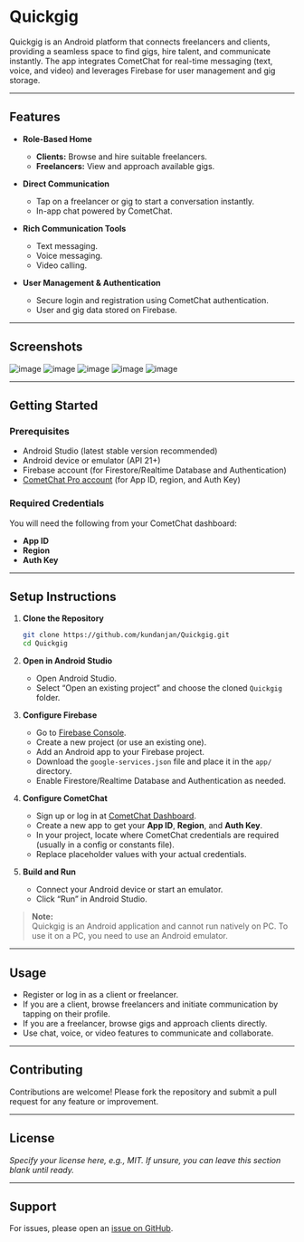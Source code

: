 # Quickgig

Quickgig is an Android platform that connects freelancers and clients, providing a seamless space to find gigs, hire talent, and communicate instantly. The app integrates CometChat for real-time messaging (text, voice, and video) and leverages Firebase for user management and gig storage.

---

## Features

- **Role-Based Home**
  - **Clients:** Browse and hire suitable freelancers.
  - **Freelancers:** View and approach available gigs.

- **Direct Communication**
  - Tap on a freelancer or gig to start a conversation instantly.
  - In-app chat powered by CometChat.

- **Rich Communication Tools**
  - Text messaging.
  - Voice messaging.
  - Video calling.

- **User Management & Authentication**
  - Secure login and registration using CometChat authentication.
  - User and gig data stored on Firebase.

---

## Screenshots

![image](https://github.com/user-attachments/assets/fdfe4cbb-eaef-4e7e-8da8-151bec6081ce)
![image](https://github.com/user-attachments/assets/d10dfb58-001e-455c-ab33-029231c1a9a5)
![image](https://github.com/user-attachments/assets/26ae8c40-0d69-4989-b07c-5c423abae64b)
![image](https://github.com/user-attachments/assets/2450b09f-fde3-4ffc-bb2a-08c92bcf5a5b)
![image](https://github.com/user-attachments/assets/7ac65b66-b989-495d-b66b-478bcec85a80)



---

## Getting Started

### Prerequisites

- Android Studio (latest stable version recommended)
- Android device or emulator (API 21+)
- Firebase account (for Firestore/Realtime Database and Authentication)
- [CometChat Pro account](https://www.cometchat.com/) (for App ID, region, and Auth Key)

### Required Credentials

You will need the following from your CometChat dashboard:
- **App ID**
- **Region**
- **Auth Key**

---

## Setup Instructions

1. **Clone the Repository**

   ```bash
   git clone https://github.com/kundanjan/Quickgig.git
   cd Quickgig
   ```

2. **Open in Android Studio**

   - Open Android Studio.
   - Select “Open an existing project” and choose the cloned `Quickgig` folder.

3. **Configure Firebase**

   - Go to [Firebase Console](https://console.firebase.google.com/).
   - Create a new project (or use an existing one).
   - Add an Android app to your Firebase project.
   - Download the `google-services.json` file and place it in the `app/` directory.
   - Enable Firestore/Realtime Database and Authentication as needed.

4. **Configure CometChat**

   - Sign up or log in at [CometChat Dashboard](https://app.cometchat.com/).
   - Create a new app to get your **App ID**, **Region**, and **Auth Key**.
   - In your project, locate where CometChat credentials are required (usually in a config or constants file).
   - Replace placeholder values with your actual credentials.

5. **Build and Run**

   - Connect your Android device or start an emulator.
   - Click “Run” in Android Studio.

> **Note:**  
> Quickgig is an Android application and cannot run natively on PC. To use it on a PC, you need to use an Android emulator.

---

## Usage

- Register or log in as a client or freelancer.
- If you are a client, browse freelancers and initiate communication by tapping on their profile.
- If you are a freelancer, browse gigs and approach clients directly.
- Use chat, voice, or video features to communicate and collaborate.

---

## Contributing

Contributions are welcome! Please fork the repository and submit a pull request for any feature or improvement.

---

## License

*Specify your license here, e.g., MIT. If unsure, you can leave this section blank until ready.*

---

## Support

For issues, please open an [issue on GitHub](https://github.com/kundanjan/Quickgig/issues).
